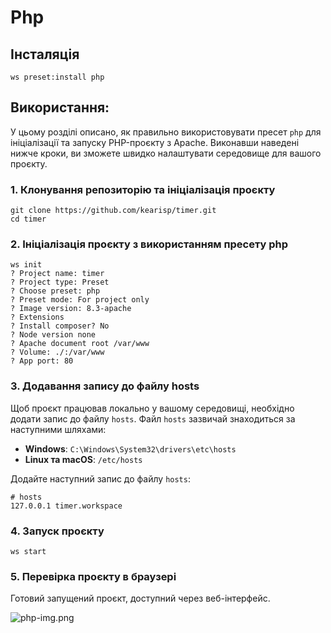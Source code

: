 # Php

## Інсталяція

```shell
ws preset:install php
```

## Використання:

У цьому розділі описано, як правильно використовувати пресет `php` для ініціалізації та запуску PHP-проєкту з
Apache. Виконавши наведені нижче кроки, ви зможете швидко налаштувати середовище для вашого проєкту.

### 1. Клонування репозиторію та ініціалізація проєкту

```shell
git clone https://github.com/kearisp/timer.git
cd timer
```

### 2. Ініціалізація проєкту з використанням пресету php

```shell
ws init
? Project name: timer
? Project type: Preset
? Choose preset: php
? Preset mode: For project only
? Image version: 8.3-apache
? Extensions
? Install composer? No
? Node version none
? Apache document root /var/www
? Volume: ./:/var/www
? App port: 80
```

### 3. Додавання запису до файлу hosts

Щоб проєкт працював локально у вашому середовищі, необхідно додати запис до файлу `hosts`. Файл `hosts` зазвичай
знаходиться за наступними шляхами:

- **Windows**: `C:\Windows\System32\drivers\etc\hosts`
- **Linux та macOS**: `/etc/hosts`

Додайте наступний запис до файлу `hosts`:

```text
# hosts
127.0.0.1 timer.workspace
```

### 4. Запуск проєкту

```shell
ws start
```

### 5. Перевірка проєкту в браузері

Готовий запущений проєкт, доступний через веб-інтерфейс.

![php-img.png](/docs/presets/php-img.png)
